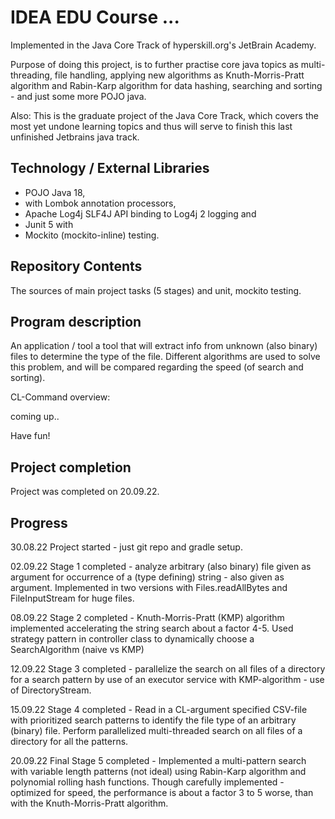 # IDEA EDU Course ...

Implemented in the Java Core Track of hyperskill.org's JetBrain Academy.

Purpose of doing this project, is to further practise core java topics as multi-threading, file handling, applying
new algorithms as Knuth-Morris-Pratt algorithm and Rabin-Karp algorithm for data hashing, searching and sorting - and just some more POJO java.

Also: This is the graduate project of the Java Core Track, which covers the most yet undone learning topics and thus
will serve to finish this last unfinished Jetbrains java track.

## Technology / External Libraries

- POJO Java 18,
- with Lombok annotation processors,
- Apache Log4j SLF4J API binding to Log4j 2 logging and
- Junit 5 with
- Mockito (mockito-inline) testing.

## Repository Contents

The sources of main project tasks (5 stages) and unit, mockito testing.

## Program description

An application / tool a tool that will extract info from unknown (also binary) files
to determine the type of the file. Different algorithms are used to solve this problem, and will
be compared regarding the speed (of search and sorting).

CL-Command overview:

coming up..

Have fun!

## Project completion

Project was completed on 20.09.22.

## Progress

30.08.22 Project started - just git repo and gradle setup.

02.09.22 Stage 1 completed - analyze arbitrary (also binary) file given as argument for occurrence of a (type defining)
string - also given as argument. Implemented in two versions with Files.readAllBytes and FileInputStream for huge files.

08.09.22 Stage 2 completed - Knuth-Morris-Pratt (KMP) algorithm implemented accelerating the string search about a factor 4-5.
Used strategy pattern in controller class to dynamically choose a SearchAlgorithm (naive vs KMP)

12.09.22 Stage 3 completed - parallelize the search on all files of a directory for a search pattern by use of an executor
service with KMP-algorithm - use of DirectoryStream.

15.09.22 Stage 4 completed - Read in a CL-argument specified CSV-file with prioritized search patterns to identify the file
type of an arbitrary (binary) file. Perform parallelized multi-threaded search on all files of a directory for all the patterns.

20.09.22 Final Stage 5 completed - Implemented a multi-pattern search with variable length patterns (not ideal) using 
Rabin-Karp algorithm and polynomial rolling hash functions. Though carefully implemented - optimized for speed, the performance
is about a factor 3 to 5 worse, than with the Knuth-Morris-Pratt algorithm.